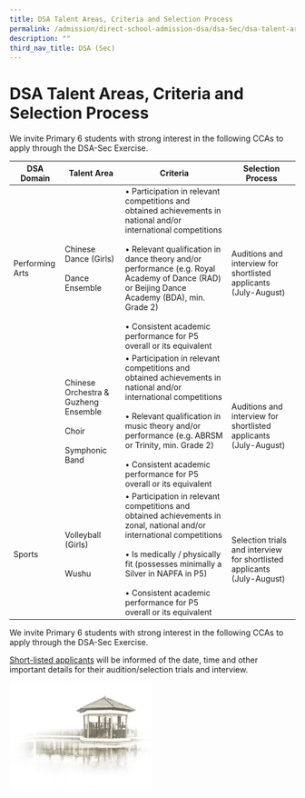 ```yaml
---
title: DSA Talent Areas, Criteria and Selection Process
permalink: /admission/direct-school-admission-dsa/dsa-Sec/dsa-talent-areas-criteria-and-selection-process/
description: ""
third_nav_title: DSA (Sec)
---
```


# **DSA Talent Areas, Criteria and Selection Process**

We invite Primary 6 students with strong interest in the following CCAs to apply through the DSA-Sec Exercise.

| DSA Domain 	| Talent Area 	| Criteria 	| Selection Process 	|
|---	|---	|---	|---	|
| Performing Arts 	| Chinese Dance (Girls)<br><br>Dance Ensemble 	| • Participation in relevant competitions and obtained achievements in national and/or international competitions<br><br>• Relevant qualification in dance theory and/or performance (e.g. Royal Academy of Dance (RAD) or Beijing Dance Academy (BDA), min. Grade 2)<br><br>• Consistent academic performance for P5 overall or its equivalent 	| <br>Auditions and interview for shortlisted applicants (July-August) 	|
|  	| Chinese Orchestra & Guzheng Ensemble<br><br>Choir<br><br>Symphonic Band 	| • Participation in relevant competitions and obtained achievements in national and/or international competitions<br><br>• Relevant qualification in music theory and/or performance (e.g. ABRSM or Trinity, min. Grade 2)<br><br>• Consistent academic performance for P5 overall or its equivalent 	| <br>Auditions and interview for shortlisted applicants (July-August)<br> 	|
| Sports 	| Volleyball (Girls)<br><br><br>Wushu 	| • Participation in relevant competitions and obtained achievements in zonal, national and/or international competitions<br><br>• Is medically / physically fit (possesses minimally a Silver in NAPFA in P5)<br><br>• Consistent academic performance for P5 overall or its equivalent<br> 	| <br>Selection trials and interview for shortlisted applicants (July-August) 	|

We invite Primary 6 students with strong interest in the following CCAs to apply through the DSA-Sec Exercise.  
  
<u>Short-listed applicants</u> will be informed of the date, time and other important details for their audition/selection trials and interview.

<img src="/images/pavilion.png" 
     style="width:50%">